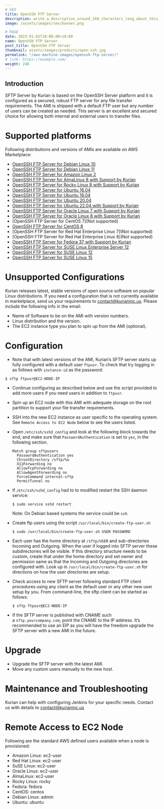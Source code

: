 ```yaml
---
# SEO
title: OpenSSH FTP Server
description: write_a_description_around_160_characters_long_about_this_PRODUCT_POST
image: /assets/images/seo/banner.png

# PAGE
date: 2023-01-01T10:00:00+10:00
name: OpenSSH FTP Server
post_title: OpenSSH FTP Server
thumbnail: assets/images/products/open-ssh.jpg
permalink: "/aws-machine-images/openssh-ftp-server/"
# link: https://example.com/
weight: 240
---
```


Introduction
------------

SFTP Server by Kurian is based on the OpenSSH Server platform and it is configured as a secured, robust FTP server for any file transfer requirements. The AMI is shipped with a default FTP user but any number of users can be created as needed. This server is an excellent and secured choice for allowing both internal and external users to transfer files.

[](https://github.com/kurianinc/ami-pub/wiki/OpenSSH-FTP-Server#supported-platforms)Supported platforms
=======================================================================================================

Following distributions and versions of AMIs are available on AWS Marketplace:

*   [OpenSSH FTP Server for Debian Linux 10](https://aws.amazon.com/marketplace/pp/prodview-blolmpx3zihuu?sr=0-1&ref_=beagle&applicationId=AWSMPContessa)
*   [OpenSSH FTP Server for Debian Linux 11](https://aws.amazon.com/marketplace/pp/prodview-dhut24sdbbzxk?sr=0-7&ref_=beagle&applicationId=AWSMPContessa)
*   [OpenSSH FTP Server for Amazon Linux 2](https://aws.amazon.com/marketplace/pp/prodview-i46dajyqwaawq?sr=0-4&ref_=beagle&applicationId=AWSMPContessa)
*   [OpenSSH FTP Server for AlmaLinux 8 with Support by Kurian](https://aws.amazon.com/marketplace/pp/prodview-223jwc7ut4nw4?sr=0-10&ref_=beagle&applicationId=AWSMPContessa)
*   [OpenSSH FTP Server for Rocky Linux 8 with Support by Kurian](https://aws.amazon.com/marketplace/pp/prodview-wianlel3u7tya?sr=0-11&ref_=beagle&applicationId=AWSMPContessa)
*   [OpenSSH FTP Server for Ubuntu 16.04](https://aws.amazon.com/marketplace/pp/prodview-3fkft5jyqut7y?sr=0-3&ref_=beagle&applicationId=AWSMPContessa)
*   [OpenSSH FTP Server for Ubuntu 18.04](https://aws.amazon.com/marketplace/pp/prodview-g6zryyv6u3ao4?sr=0-2&ref_=beagle&applicationId=AWSMPContessa)
*   [OpenSSH FTP Server for Ubuntu 20.04](https://aws.amazon.com/marketplace/pp/prodview-qzjquia3bzra6?sr=0-6&ref_=beagle&applicationId=AWSMPContessa)
*   [OpenSSH FTP Server for Ubuntu 22.04 with Support by Kurian](https://aws.amazon.com/marketplace/pp/prodview-6ggwgz5zhix7c?sr=0-8&ref_=beagle&applicationId=AWSMPContessa)
*   [OpenSSH FTP Server for Oracle Linux 7 with Support by Kurian](https://aws.amazon.com/marketplace/pp/prodview-pb7qzat5e4ulg?sr=0-12&ref_=beagle&applicationId=AWSMPContessa)
*   [OpenSSH FTP Server for Oracle Linux 8 with Support by Kurian](https://aws.amazon.com/marketplace/pp/prodview-mwprjoxngmwwe?sr=0-13&ref_=beagle&applicationId=AWSMPContessa)
*   \[OpenSSH FTP Server for CentOS 7\](Not supported)
*   [OpenSSH FTP Server for CentOS 8](https://aws.amazon.com/marketplace/pp/prodview-wru3otqroji5k?sr=0-7&ref_=beagle&applicationId=AWSMPContessa)
*   \[OpenSSH FTP Server for Red Hat Enterprise Linux 7\](Not supported)
*   \[OpenSSH FTP Server for Red Hat Enterprise Linux 8\](Not supported)
*   [OpenSSH FTP Server for Fedora 37 with Support by Kurian](https://aws.amazon.com/marketplace/pp/prodview-4kddgas7swr4y?sr=0-9&ref_=beagle&applicationId=AWSMPContessa)
*   [OpenSSH FTP Server for SUSE Linux Enterprise Server 12](https://aws.amazon.com/marketplace/pp/prodview-qyu6ubq7gkglw?sr=0-6&ref_=beagle&applicationId=AWSMPContessa)
*   [OpenSSH FTP Server for SUSE Linux 12](https://aws.amazon.com/marketplace/pp/prodview-qyu6ubq7gkglw?sr=0-5&ref_=beagle&applicationId=AWSMPContessa)
*   [OpenSSH FTP Server for SUSE Linux 15](https://aws.amazon.com/marketplace/pp/prodview-zqr4ybm5opjeu?sr=0-1&ref_=beagle&applicationId=AWSMPContessa)

[](https://github.com/kurianinc/ami-pub/wiki/OpenSSH-FTP-Server#unsupported-configurations)Unsupported Configurations
=====================================================================================================================

Kurian releases latest, stable versions of open source software on popular Linux distributions. If you need a configuration that is not currently available in marketplace, send us your requirements to [contact@kurianinc.us](mailto:contact@kurianinc.us). Please include the following info in the email:

*   Name of Software to be on the AMI with version numbers.
*   Linux distribution and the version.
*   The EC2 instance type you plan to spin up from the AMI (optional).

[](https://github.com/kurianinc/ami-pub/wiki/OpenSSH-FTP-Server#configuration)Configuration
===========================================================================================

*   Note that with latest versions of the AMI, Kurian’s SFTP server starts up fully configured with a default user `ftpusr`. To check that try logging in as follows with `instance-id` as the password:

`$ sftp ftpusr@EC2-NODE-IP`

*   Continue configuring as described below and use the script provided to add more users if you need users in addition to `ftpusr`.
    
*   Spin up an EC2 node with this AMI with adequate storage on the root partition to support your file transfer requirements.
*   SSH into the new EC2 instance as user specific to the operating system. See `Remote Access to EC2 Node` below to see the users listed.
*   Open `/etc/ssh/sshd_config` and look at the following block towards the end, and make sure that `PasswordAuthentication` is set to `yes`, in the following section.

        Match group sftpusers
          PasswordAuthentication yes
          ChrootDirectory /sftp/%u
          X11Forwarding no
          AllowTcpForwarding no
          AllowAgentForwarding no
          ForceCommand internal-sftp
          PermitTunnel no
    

*   If `/etc/ssh/sshd_config` had to to modified restart the SSH daemon service:
    
    `$ sudo service sshd restart`
    
    Note: On Debian based systems the service could be `ssh`.
    
*   Create ftp users using the script `/usr/local/bin/create-ftp-user.sh`
    
    `$ sudo /usr/local/bin/create-ftp-user.sh USER PASSWORD`
    
*   Each user has the home directory at `/sftp/USER` and sub-directories Incoming and Outgoing. When the user if logged into SFTP server these subdirectories will be visible. If this directory structure needs to be custom, create that under the home directory and set owner and permission same as that the Incoming and Outgoing directories are configured with. Look up in `/usr/local/bin/create-ftp-user.sh` for directions on how the user directories are setup.
*   Check access to new SFTP server following standard FTP client procedures using any client as the default user or any other new user setup by you. From command-line, the sftp client can be started as follows:
    
    `$ sftp ftpusr@EC2-NODE-IP`
    
*   If the SFTP server is published with CNAME such a `sftp.yourcompany.com`, point the CNAME to the IP address. It’s recommended to use an EIP as you will have the freedom upgrade the SFTP server with a new AMI in the future.

[](https://github.com/kurianinc/ami-pub/wiki/OpenSSH-FTP-Server#upgrade)Upgrade
===============================================================================

*   Upgrade the SFTP server with the latest AMI.
*   Move any custom users manually to the new host.

[](https://github.com/kurianinc/ami-pub/wiki/OpenSSH-FTP-Server#maintenance-and-troubleshooting)Maintenance and Troubleshooting
===============================================================================================================================

Kurian can help with configuring Jenkins for your specific needs. Contact us with details to [contact@kurianinc.us](mailto:contact@kurianinc.us)

[](https://github.com/kurianinc/ami-pub/wiki/OpenSSH-FTP-Server#remote-access-to-ec2-node)Remote Access to EC2 Node
===================================================================================================================

Following are the standard AWS defined users available when a node is provisioned:

*   Amazon Linux: ec2-user
*   Red Hat Linux: ec2-user
*   SuSE Linux: ec2-user
*   Oracle Linux: ec2-user
*   AlmaLinux: ec2-user
*   Rocky Linux: rocky
*   Fedora: fedora
*   CentOS: centos
*   Debian Linux: admin
*   Ubuntu: ubuntu